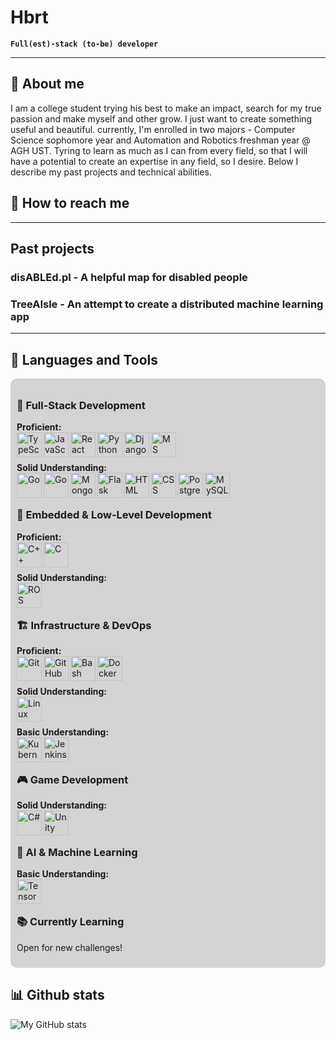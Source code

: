 # Hbrt

**`Full(est)-stack (to-be) developer`**

---

## 👤 About me

I am a college student trying his best to make an impact, search for my true passion and make myself and other grow. I just want to create something useful and beautiful. currently, I'm enrolled in two majors - Computer Science sophomore year and Automation and Robotics freshman year @ AGH UST. Tyring to learn as much as I can from every field, so that I will have a potential to create an expertise in any field, so I desire. Below I describe my past projects and technical abilities.

## 📧 How to reach me

--- 

## Past projects

### disABLEd.pl - A helpful map for disabled people

### TreeAIsle - An attempt to create a distributed machine learning app

<!-- ### OpenAGH 

### Participation in Duckietown project
-->
---
## 🧰 Languages and Tools
<div style="background-color: #D3D3D3; padding: 10px; border-radius: 10px;">

### 📌 Full-Stack Development

**Proficient:**<br>
<img src="https://cdn.jsdelivr.net/gh/devicons/devicon/icons/typescript/typescript-plain.svg" width="40px" alt="TypeScript" align="left"/>
<img src="https://cdn.jsdelivr.net/gh/devicons/devicon/icons/javascript/javascript-plain.svg" width="40px" alt="JavaScript" align="left"/>
<img src="https://cdn.jsdelivr.net/gh/devicons/devicon/icons/react/react-original.svg" width="40px" alt="React" align="left"/>
<img src="https://cdn.jsdelivr.net/gh/devicons/devicon/icons/python/python-plain.svg" width="40px" alt="Python" align="left"/>
<img src="https://cdn.jsdelivr.net/gh/devicons/devicon/icons/django/django-plain.svg" width="40px" alt="Django" align="left"/>
<img src="https://cdn.jsdelivr.net/gh/devicons/devicon/icons/microsoftsqlserver/microsoftsqlserver-plain.svg" width="40px" alt="MS SQL Server" align="left"/><br><br>

**Solid Understanding:**<br>
<img src="https://cdn.jsdelivr.net/gh/devicons/devicon/icons/go/go-original-wordmark.svg" width="40px" alt="Go" align="left"/>
<img src="https://cdn.jsdelivr.net/gh/devicons/devicon/icons/go/go-original-wordmark.svg" width="40px" alt="Go" align="left"/>
<img src="https://cdn.jsdelivr.net/gh/devicons/devicon/icons/mongodb/mongodb-original-wordmark.svg" width="40px" alt="MongoDB" align="left"/>
<img src="https://cdn.jsdelivr.net/gh/devicons/devicon/icons/flask/flask-original.svg" width="40px" alt="Flask" align="left"/>
<img src="https://cdn.jsdelivr.net/gh/devicons/devicon/icons/html5/html5-plain.svg" width="40px" alt="HTML" align="left"/>
<img src="https://cdn.jsdelivr.net/gh/devicons/devicon/icons/css3/css3-plain.svg" width="40px" alt="CSS" align="left"/>
<img src="https://cdn.jsdelivr.net/gh/devicons/devicon/icons/postgresql/postgresql-original.svg" width="40px" alt="PostgreSQL" align="left"/>
<img src="https://cdn.jsdelivr.net/gh/devicons/devicon/icons/mysql/mysql-original.svg" width="40px" alt="MySQL" align="left"/><br><br>

### 🔧 Embedded & Low-Level Development

**Proficient:**<br>
<img src="https://cdn.jsdelivr.net/gh/devicons/devicon/icons/cplusplus/cplusplus-original.svg" width="40px" alt="C++" align="left"/>
<img src="https://cdn.jsdelivr.net/gh/devicons/devicon/icons/c/c-original.svg" width="40px" alt="C" align="left"/><br><br>

**Solid Understanding:**<br>
<img src="https://cdn.jsdelivr.net/gh/devicons/devicon/icons/ros/ros-original.svg" width="40px" alt="ROS" align="left"/><br><br>

### 🏗️ Infrastructure & DevOps

**Proficient:**<br>
<img src="https://cdn.jsdelivr.net/gh/devicons/devicon/icons/git/git-original.svg" width="40px" alt="Git" align="left"/>
<img src="https://cdn.jsdelivr.net/gh/devicons/devicon/icons/github/github-original.svg" width="40px" alt="GitHub" align="left"/>
<img src="https://cdn.jsdelivr.net/gh/devicons/devicon/icons/bash/bash-original.svg" width="40px" alt="Bash" align="left"/>
<img src="https://cdn.jsdelivr.net/gh/devicons/devicon/icons/docker/docker-original.svg" width="40px" alt="Docker" align="left"/><br><br>

**Solid Understanding:**<br>
<img src="https://cdn.jsdelivr.net/gh/devicons/devicon/icons/linux/linux-original.svg" width="40px" alt="Linux" align="left"/><br><br>

**Basic Understanding:**<br>
<img src="https://cdn.jsdelivr.net/gh/devicons/devicon/icons/kubernetes/kubernetes-original.svg" width="40px" alt="Kubernetes" align="left"/>
<img src="https://cdn.jsdelivr.net/gh/devicons/devicon/icons/jenkins/jenkins-original.svg" width="40px" alt="Jenkins" align="left"/><br><br>

### 🎮 Game Development

**Solid Understanding:**<br>
<img src="https://cdn.jsdelivr.net/gh/devicons/devicon/icons/csharp/csharp-original.svg" width="40px" alt="C#" align="left"/>
<img src="https://cdn.jsdelivr.net/gh/devicons/devicon/icons/unity/unity-original.svg" width="40px" alt="Unity" align="left"/><br><br>

### 🧠 AI & Machine Learning

**Basic Understanding:**<br>
<img src="https://cdn.jsdelivr.net/gh/devicons/devicon/icons/tensorflow/tensorflow-original.svg" width="40px" alt="TensorFlow" align="left"/><br><br>

### 📚 Currently Learning

Open for new challenges!

</div>


## 📊 Github stats
![My GitHub stats](https://github-readme-stats.vercel.app/api?username=Hbrtjm&show_icons=true&theme=gruvbox)
<!--
## ❓ FAQ

##  Other details 

### Currently reading
-->
